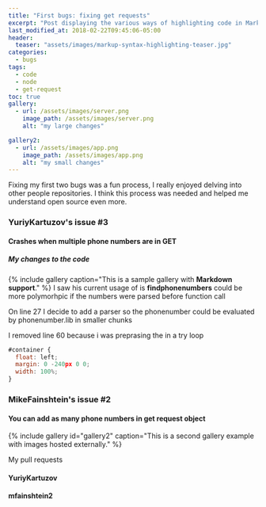 ```yaml
---
title: "First bugs: fixing get requests"
excerpt: "Post displaying the various ways of highlighting code in Markdown."
last_modified_at: 2018-02-22T09:45:06-05:00
header:
  teaser: "assets/images/markup-syntax-highlighting-teaser.jpg"
categories:
  - bugs
tags: 
  - code
  - node
  - get-request
toc: true
gallery:
  - url: /assets/images/server.png
    image_path: /assets/images/server.png
    alt: "my large changes"

gallery2:
  - url: /assets/images/app.png
    image_path: /assets/images/app.png
    alt: "my small changes"
---
```


Fixing my first two bugs was a fun process, I really enjoyed delving into other people repositories. I think this process was needed and helped me understand open source even more.



### YuriyKartuzov's issue #3

#### Crashes when multiple phone numbers are in GET

##### My changes to the code
{% include gallery caption="This is a sample gallery with **Markdown support**." %}
I saw his current usage of is **findphonenumbers** could be more polymorhpic if the numbers were parsed before function call


On line 27 I decide to add a parser so the phonenumber could be evaluated by phonenumber.lib in smaller chunks


I removed line 60 because i was preprasing the in a try loop


```js
#container {
  float: left;
  margin: 0 -240px 0 0;
  width: 100%;
}
```

### MikeFainshtein's issue #2

#### You can add as many phone numbers in get request object

{% include gallery id="gallery2" caption="This is a second gallery example with images hosted externally." %}


My pull requests

#### YuriyKartuzov
<script src="https://github.com/YuriyKartuzov/Project/pull/5/files"></script>

#### mfainshtein2
<script src="https://github.com/mfainshtein2/phoneparser-js/pull/3/files"></script>